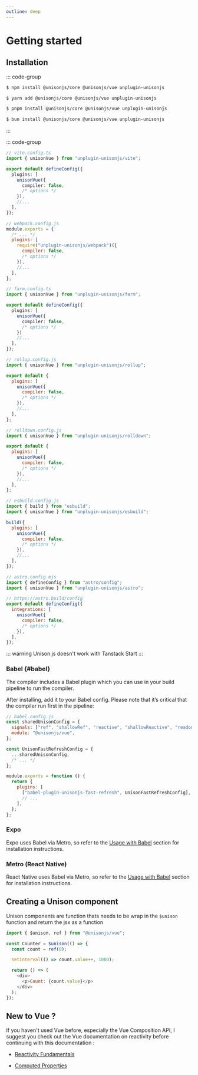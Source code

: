 ```yaml
---
outline: deep
---
```


# Getting started

## Installation

::: code-group

```bash [NPM]
$ npm install @unisonjs/core @unisonjs/vue unplugin-unisonjs
```

```bash [Yarn]
$ yarn add @unisonjs/core @unisonjs/vue unplugin-unisonjs
```

```bash [PNPM]
$ pnpm install @unisonjs/core @unisonjs/vue unplugin-unisonjs
```

```bash [Bun]
$ bun install @unisonjs/core @unisonjs/vue unplugin-unisonjs
```

:::

::: code-group

```ts [Vite]
// vite.config.ts
import { unisonVue } from "unplugin-unisonjs/vite";

export default defineConfig({
  plugins: [
    unisonVue({
      compiler: false,
      /* options */
    }),
    //...
  ],
});
```

```js [webpack]
// webpack.config.js
module.exports = {
  /* ... */
  plugins: [
    require("unplugin-unisonjs/webpack")({
      compiler: false,
      /* options */
    }),
    //...
  ],
};
```

```ts [Farm]
// farm.config.ts
import { unisonVue } from "unplugin-unisonjs/farm";

export default defineConfig({
  plugins: [
    unisonVue({
      compiler: false,
      /* options */
    })
    //...
  ],
});
```

```js [Rollup]
// rollup.config.js
import { unisonVue } from "unplugin-unisonjs/rollup";

export default {
  plugins: [
    unisonVue({
      compiler: false,
      /* options */
    }),
    //...
  ],
};
```

```js [Rolldown]
// rolldown.config.js
import { unisonVue } from "unplugin-unisonjs/rolldown";

export default {
  plugins: [
    unisonVue({
      compiler: false,
      /* options */
    }),
    //...
  ],
};
```

```js [esbuild]
// esbuild.config.js
import { build } from "esbuild";
import { unisonVue } from "unplugin-unisonjs/esbuild";

build({
  plugins: [
    unisonVue({
      compiler: false,
      /* options */
    }),
    //...
  ],
});
```

```js [Astro]
// astro.config.mjs
import { defineConfig } from "astro/config";
import { unisonVue } from "unplugin-unisonjs/astro";

// https://astro.build/config
export default defineConfig({
  integrations: [
    unisonVue({
      compiler: false,
      /* options */
    }),
  ],
});
```

::: warning
Unison.js doesn't work with Tanstack Start
:::

### Babel {#babel}

The compiler includes a Babel plugin which you can use in your build pipeline to run the compiler.

After installing, add it to your Babel config. Please note that it’s critical that the compiler run first in the pipeline:

```js
// babel.config.js
const sharedUnisonConfig = {
  signals: ["ref", "shallowRef", "reactive", "shallowReactive", "readonly"],
  module: "@unisonjs/vue",
};

const UnisonFastRefreshConfig = {
  ...sharedUnisonConfig,
  /* ... */
};

module.exports = function () {
  return {
    plugins: [
      ["babel-plugin-unisonjs-fast-refresh", UnisonFastRefreshConfig],
      // ...
    ],
  };
};
```

### Expo

Expo uses Babel via Metro, so refer to the [Usage with Babel](#babel) section for installation instructions.

### Metro (React Native)

React Native uses Babel via Metro, so refer to the [Usage with Babel](#babel) section for installation instructions.

## Creating a Unison component

Unison components are function thats needs to be wrap in the `$unison` function and return the jsx as a function

```js
import { $unison, ref } from "@unisonjs/vue";

const Counter = $unison(() => {
  const count = ref(0);

  setInterval(() => count.value++, 1000);

  return () => (
    <div>
      <p>Count: {count.value}</p>
    </div>
  );
});
```


## New to Vue ?

If you haven't used Vue before, especially the Vue Composition API, I suggest you check out the Vue documentation on reactivity before continuing with this documentation :

- [Reactivity Fundamentals](https://vuejs.org/guide/essentials/reactivity-fundamentals.html)

- [Computed Properties](https://vuejs.org/guide/essentials/computed.html)
